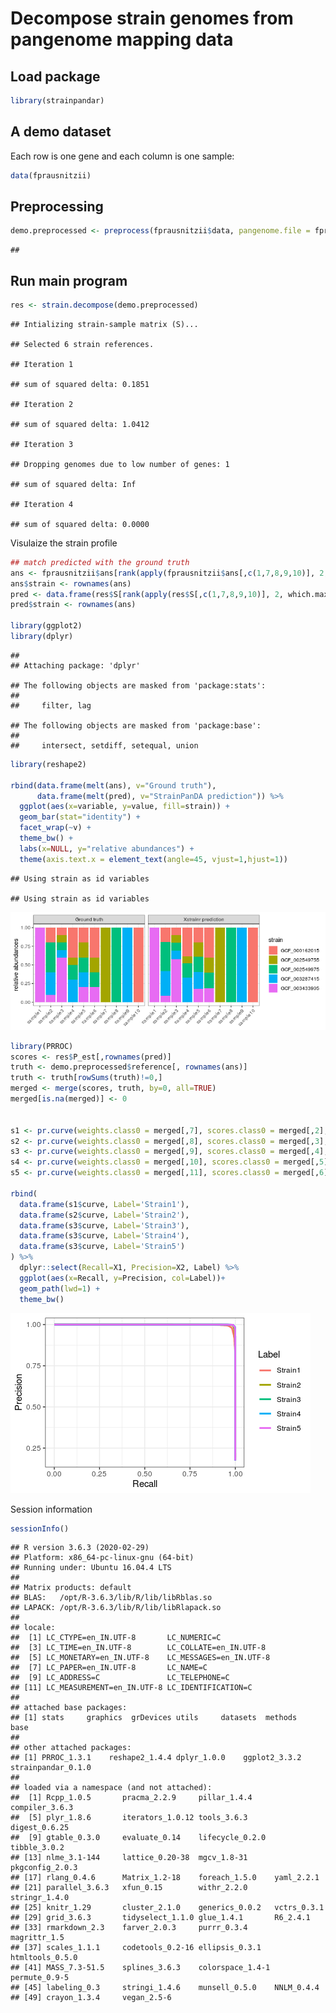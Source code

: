 Decompose strain genomes from pangenome mapping data
================

## Load package

``` r
library(strainpandar)
```

## A demo dataset

Each row is one gene and each column is one sample:

``` r
data(fprausnitzii)
```

## Preprocessing

``` r
demo.preprocessed <- preprocess(fprausnitzii$data, pangenome.file = fprausnitzii$pangenome)
```

    ## 

## Run main program

``` r
res <- strain.decompose(demo.preprocessed)
```

    ## Intializing strain-sample matrix (S)...

    ## Selected 6 strain references.

    ## Iteration 1

    ## sum of squared delta: 0.1851

    ## Iteration 2

    ## sum of squared delta: 1.0412

    ## Iteration 3

    ## Dropping genomes due to low number of genes: 1

    ## sum of squared delta: Inf

    ## Iteration 4

    ## sum of squared delta: 0.0000

Visulaize the strain profile

``` r
## match predicted with the ground truth
ans <- fprausnitzii$ans[rank(apply(fprausnitzii$ans[,c(1,7,8,9,10)], 2, which.max)),]
ans$strain <- rownames(ans)
pred <- data.frame(res$S[rank(apply(res$S[,c(1,7,8,9,10)], 2, which.max)),])
pred$strain <- rownames(ans)

library(ggplot2)
library(dplyr)
```

    ## 
    ## Attaching package: 'dplyr'

    ## The following objects are masked from 'package:stats':
    ## 
    ##     filter, lag

    ## The following objects are masked from 'package:base':
    ## 
    ##     intersect, setdiff, setequal, union

``` r
library(reshape2)

rbind(data.frame(melt(ans), v="Ground truth"), 
      data.frame(melt(pred), v="StrainPanDA prediction")) %>% 
  ggplot(aes(x=variable, y=value, fill=strain)) + 
  geom_bar(stat="identity") +
  facet_wrap(~v) + 
  theme_bw() + 
  labs(x=NULL, y="relative abundances") + 
  theme(axis.text.x = element_text(angle=45, vjust=1,hjust=1))
```

    ## Using strain as id variables

    ## Using strain as id variables

![](README_files/figure-gfm/unnamed-chunk-5-1.png)<!-- -->

``` r
library(PRROC)
scores <- res$P_est[,rownames(pred)]
truth <- demo.preprocessed$reference[, rownames(ans)]
truth <- truth[rowSums(truth)!=0,]
merged <- merge(scores, truth, by=0, all=TRUE)
merged[is.na(merged)] <- 0


s1 <- pr.curve(weights.class0 = merged[,7], scores.class0 = merged[,2], curve = TRUE) 
s2 <- pr.curve(weights.class0 = merged[,8], scores.class0 = merged[,3], curve = TRUE) 
s3 <- pr.curve(weights.class0 = merged[,9], scores.class0 = merged[,4], curve = TRUE) 
s4 <- pr.curve(weights.class0 = merged[,10], scores.class0 = merged[,5], curve = TRUE) 
s5 <- pr.curve(weights.class0 = merged[,11], scores.class0 = merged[,6], curve = TRUE) 

rbind(
  data.frame(s1$curve, Label='Strain1'),
  data.frame(s2$curve, Label='Strain2'),
  data.frame(s3$curve, Label='Strain3'),
  data.frame(s3$curve, Label='Strain4'),
  data.frame(s3$curve, Label='Strain5')
) %>% 
  dplyr::select(Recall=X1, Precision=X2, Label) %>% 
  ggplot(aes(x=Recall, y=Precision, col=Label))+
  geom_path(lwd=1) + 
  theme_bw()
```

![](README_files/figure-gfm/unnamed-chunk-6-1.png)<!-- -->

Session information

``` r
sessionInfo()
```

    ## R version 3.6.3 (2020-02-29)
    ## Platform: x86_64-pc-linux-gnu (64-bit)
    ## Running under: Ubuntu 16.04.4 LTS
    ## 
    ## Matrix products: default
    ## BLAS:   /opt/R-3.6.3/lib/R/lib/libRblas.so
    ## LAPACK: /opt/R-3.6.3/lib/R/lib/libRlapack.so
    ## 
    ## locale:
    ##  [1] LC_CTYPE=en_IN.UTF-8       LC_NUMERIC=C              
    ##  [3] LC_TIME=en_IN.UTF-8        LC_COLLATE=en_IN.UTF-8    
    ##  [5] LC_MONETARY=en_IN.UTF-8    LC_MESSAGES=en_IN.UTF-8   
    ##  [7] LC_PAPER=en_IN.UTF-8       LC_NAME=C                 
    ##  [9] LC_ADDRESS=C               LC_TELEPHONE=C            
    ## [11] LC_MEASUREMENT=en_IN.UTF-8 LC_IDENTIFICATION=C       
    ## 
    ## attached base packages:
    ## [1] stats     graphics  grDevices utils     datasets  methods   base     
    ## 
    ## other attached packages:
    ## [1] PRROC_1.3.1    reshape2_1.4.4 dplyr_1.0.0    ggplot2_3.3.2  strainpandar_0.1.0
    ## 
    ## loaded via a namespace (and not attached):
    ##  [1] Rcpp_1.0.5       pracma_2.2.9     pillar_1.4.4     compiler_3.6.3  
    ##  [5] plyr_1.8.6       iterators_1.0.12 tools_3.6.3      digest_0.6.25   
    ##  [9] gtable_0.3.0     evaluate_0.14    lifecycle_0.2.0  tibble_3.0.2    
    ## [13] nlme_3.1-144     lattice_0.20-38  mgcv_1.8-31      pkgconfig_2.0.3 
    ## [17] rlang_0.4.6      Matrix_1.2-18    foreach_1.5.0    yaml_2.2.1      
    ## [21] parallel_3.6.3   xfun_0.15        withr_2.2.0      stringr_1.4.0   
    ## [25] knitr_1.29       cluster_2.1.0    generics_0.0.2   vctrs_0.3.1     
    ## [29] grid_3.6.3       tidyselect_1.1.0 glue_1.4.1       R6_2.4.1        
    ## [33] rmarkdown_2.3    farver_2.0.3     purrr_0.3.4      magrittr_1.5    
    ## [37] scales_1.1.1     codetools_0.2-16 ellipsis_0.3.1   htmltools_0.5.0 
    ## [41] MASS_7.3-51.5    splines_3.6.3    colorspace_1.4-1 permute_0.9-5   
    ## [45] labeling_0.3     stringi_1.4.6    munsell_0.5.0    NNLM_0.4.4      
    ## [49] crayon_1.3.4     vegan_2.5-6
